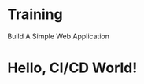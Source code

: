 # Training
Build A Simple Web Application
<!DOCTYPE html>
<html>
<head>
  <title>CI/CD Demo App</title>
</head>
<body>
  <h1>Hello, CI/CD World!</h1>
</body>
</html>
